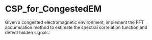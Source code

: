 # CSP_for_CongestedEM
Given a congested electromagnetic environment, implement the FFT accumulation method to estimate the spectral correlation function and detect hidden signals.
